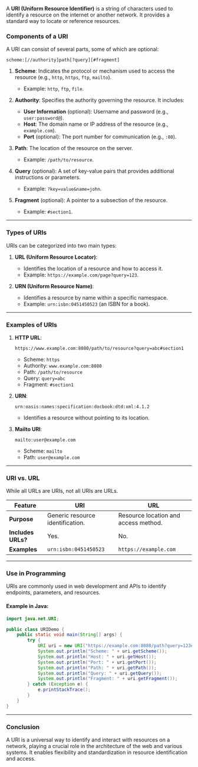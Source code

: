 A **URI (Uniform Resource Identifier)** is a string of characters used to identify a resource on the internet or another network. It provides a standard way to locate or reference resources.

### **Components of a URI**
A URI can consist of several parts, some of which are optional:

```
scheme:[//authority]path[?query][#fragment]
```

1. **Scheme**: Indicates the protocol or mechanism used to access the resource (e.g., `http`, `https`, `ftp`, `mailto`).
    - Example: `http`, `ftp`, `file`.

2. **Authority**: Specifies the authority governing the resource. It includes:
    - **User Information** (optional): Username and password (e.g., `user:password@`).
    - **Host**: The domain name or IP address of the resource (e.g., `example.com`).
    - **Port** (optional): The port number for communication (e.g., `:80`).

3. **Path**: The location of the resource on the server.
    - Example: `/path/to/resource`.

4. **Query** (optional): A set of key-value pairs that provides additional instructions or parameters.
    - Example: `?key=value&name=john`.

5. **Fragment** (optional): A pointer to a subsection of the resource.
    - Example: `#section1`.

---

### **Types of URIs**
URIs can be categorized into two main types:

1. **URL (Uniform Resource Locator)**:
    - Identifies the location of a resource and how to access it.
    - Example: `https://example.com/page?query=123`.

2. **URN (Uniform Resource Name)**:
    - Identifies a resource by name within a specific namespace.
    - Example: `urn:isbn:0451450523` (an ISBN for a book).

---

### **Examples of URIs**
1. **HTTP URL**:
   ```
   https://www.example.com:8080/path/to/resource?query=abc#section1
   ```

    - Scheme: `https`
    - Authority: `www.example.com:8080`
    - Path: `/path/to/resource`
    - Query: `query=abc`
    - Fragment: `#section1`

2. **URN**:
   ```
   urn:oasis:names:specification:docbook:dtd:xml:4.1.2
   ```

    - Identifies a resource without pointing to its location.

3. **Mailto URI**:
   ```
   mailto:user@example.com
   ```

    - Scheme: `mailto`
    - Path: `user@example.com`

---

### **URI vs. URL**
While all URLs are URIs, not all URIs are URLs.

| Feature               | URI                                        | URL                                      |
|-----------------------|--------------------------------------------|------------------------------------------|
| **Purpose**           | Generic resource identification.          | Resource location and access method.    |
| **Includes URLs?**    | Yes.                                       | No.                                      |
| **Examples**          | `urn:isbn:0451450523`                     | `https://example.com`                   |

---

### **Use in Programming**
URIs are commonly used in web development and APIs to identify endpoints, parameters, and resources.

#### Example in Java:
```java
import java.net.URI;

public class URIDemo {
    public static void main(String[] args) {
        try {
            URI uri = new URI("https://example.com:8080/path?query=123#section");
            System.out.println("Scheme: " + uri.getScheme());
            System.out.println("Host: " + uri.getHost());
            System.out.println("Port: " + uri.getPort());
            System.out.println("Path: " + uri.getPath());
            System.out.println("Query: " + uri.getQuery());
            System.out.println("Fragment: " + uri.getFragment());
        } catch (Exception e) {
            e.printStackTrace();
        }
    }
}
```

---

### **Conclusion**
A URI is a universal way to identify and interact with resources on a network, playing a crucial role in the architecture of the web and various systems. It enables flexibility and standardization in resource identification and access.